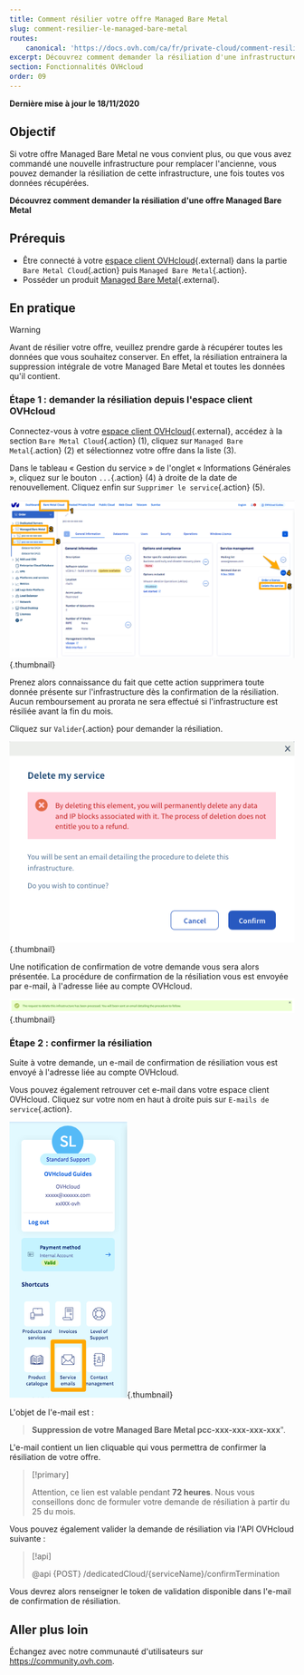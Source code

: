 ```yaml
---
title: Comment résilier votre offre Managed Bare Metal 
slug: comment-resilier-le-managed-bare-metal
routes:
    canonical: 'https://docs.ovh.com/ca/fr/private-cloud/comment-resilier-le-private-cloud/'
excerpt: Découvrez comment demander la résiliation d'une infrastructure Managed Bare Metal
section: Fonctionnalités OVHcloud
order: 09
---
```


**Dernière mise à jour le 18/11/2020**

## Objectif

Si votre offre Managed Bare Metal ne vous convient plus, ou que vous avez commandé une nouvelle infrastructure pour remplacer l'ancienne, vous pouvez demander la résiliation de cette infrastructure, une fois toutes vos données récupérées.

**Découvrez comment demander la résiliation d'une offre Managed Bare Metal** 

## Prérequis

- Être connecté à votre [espace client OVHcloud](https://ca.ovh.com/auth/?action=gotomanager){.external} dans la partie `Bare Metal Cloud`{.action} puis `Managed Bare Metal`{.action}.
- Posséder un produit [Managed Bare Metal](https://www.ovhcloud.com/fr-ca/managed-bare-metal/){.external}.

## En pratique

>[!warning]
>
> Avant de résilier votre offre, veuillez prendre garde à récupérer toutes les données que vous souhaitez conserver. En effet, la résiliation entrainera la suppression intégrale de votre Managed Bare Metal et toutes les données qu'il contient.
>

### Étape 1 : demander la résiliation depuis l'espace client OVHcloud

Connectez-vous à votre [espace client OVHcloud](https://ca.ovh.com/auth/?action=gotomanager){.external}, accédez à la section `Bare Metal Cloud`{.action} (1), cliquez sur `Managed Bare Metal`{.action} (2) et sélectionnez votre offre dans la liste (3).

Dans le tableau « Gestion du service » de l'onglet « Informations Générales », cliquez sur le bouton `...`{.action} (4) à droite de la date de renouvellement. Cliquez enfin sur `Supprimer le service`{.action} (5).

![resiliation depuis l'espace client](images/resiliation1.png){.thumbnail}

Prenez alors connaissance du fait que cette action supprimera toute donnée présente sur l'infrastructure dès la confirmation de la résiliation. Aucun remboursement au prorata ne sera effectué si l'infrastructure est résiliée avant la fin du mois.

Cliquez sur `Valider`{.action} pour demander la résiliation.

![validation resiliation](images/resiliation2.png){.thumbnail}

Une notification de confirmation de votre demande vous sera alors présentée. La procédure de confirmation de la résiliation vous est envoyée par e-mail, à l'adresse liée au compte OVHcloud.

![validation resiliation](images/resiliation3.png){.thumbnail}

### Étape 2 : confirmer la résiliation

Suite à votre demande, un e-mail de confirmation de résiliation vous est envoyé à l'adresse liée au compte OVHcloud. 

Vous pouvez également retrouver cet e-mail dans votre espace client OVHcloud. Cliquez sur votre nom en haut à droite puis sur `E-mails de service`{.action}.

![validation resiliation](images/resiliation4.png){.thumbnail}

L'objet de l'e-mail est :

> **Suppression de votre Managed Bare Metal pcc-xxx-xxx-xxx-xxx**".

L'e-mail contient un lien cliquable qui vous permettra de confirmer la résiliation de votre offre.

> [!primary]
>
> Attention, ce lien est valable pendant **72 heures**. Nous vous conseillons donc de formuler votre demande de résiliation à partir du 25 du mois.
>

Vous pouvez également valider la demande de résiliation via l'API OVHcloud suivante :

> [!api]
>
> @api {POST} /dedicatedCloud/{serviceName}/confirmTermination
>

Vous devrez alors renseigner le token de validation disponible dans l'e-mail de confirmation de résiliation.

## Aller plus loin

Échangez avec notre communauté d'utilisateurs sur <https://community.ovh.com>.
